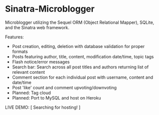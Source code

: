 Sinatra-Microblogger
================

Microblogger utilizing the Sequel ORM (Object Relational Mapper), SQLite, and the Sinatra web framework.

Features:
* Post creation, editing, deletion with database validation for proper formats
* Posts featuring author, title, content, modification date/time, topic tags
* Flash notice/error messages
* Search bar: Search across all post titles and authors returning list of relevant content
* Comment section for each individual post with username, content and date/time
* Post 'like' count and comment upvoting/downvoting
* Planned: Tag cloud
* Planned: Port to MySQL and host on Heroku

LIVE DEMO: [ Searching for hosting! ]
